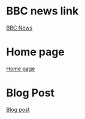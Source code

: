 # BBC news link
[BBC News](https://bbc-news.glitch.me/)
# Home page
[Home page](https://week1-home.glitch.me/)
# Blog Post
[Blog post](https://blog-post.glitch.me/)
